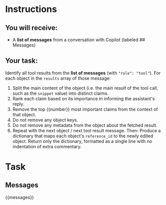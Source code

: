 # Instructions

## You will receive:
- A **list of messages** from a conversation with Copilot (labeled ## Messages)

## Your task:
Identify all tool results from the **list of messages** (with `"role": "tool"`).
For each object in the `results` array of those message:
1. Split the main content of the object (i.e. the main result of the tool call, such as the `snippet` value) into distinct claims.
2. Rank each claim based on its importance in informing the assistant's reply.
3. Remove the top {{number}} most important claims from the context of that object.
4. Do not remove any object keys.
5. Do not remove any metadata from the object about the fetched result.
6. Repeat with the next object / next tool result message.
Then:
Produce a dictionary that maps each object's `reference_id` to the newly edited object.
Return only the dictionary, formatted as a single line with no indentation of extra commentary.


# Task

## Messages
{{messages}}